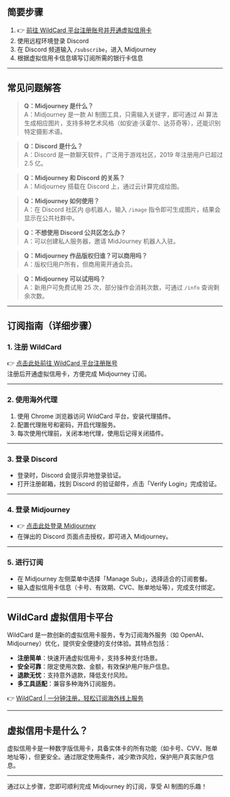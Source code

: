 ## 简要步骤

1. 👉 [前往 WildCard 平台注册账号并开通虚拟信用卡](https://bit.ly/bewildcard)  
2. 使用远程环境登录 Discord  
3. 在 Discord 频道输入 `/subscribe`，进入 Midjourney  
4. 根据虚拟信用卡信息填写订阅所需的银行卡信息  

---

## 常见问题解答

> **Q：Midjourney 是什么？**  
> A：Midjourney 是一款 AI 制图工具，只需输入关键字，即可通过 AI 算法生成相应图片，支持多种艺术风格（如安迪·沃霍尔、达芬奇等），还能识别特定摄影术语。

> **Q：Discord 是什么？**  
> A：Discord 是一款聊天软件，广泛用于游戏社区，2019 年注册用户已超过 2.5 亿。

> **Q：Midjourney 和 Discord 的关系？**  
> A：Midjourney 搭载在 Discord 上，通过云计算完成绘图。

> **Q：Midjourney 如何使用？**  
> A：在 Discord 社区内 @机器人，输入 `/image` 指令即可生成图片，结果会显示在公共社群中。

> **Q：不想使用 Discord 公共区怎么办？**  
> A：可以创建私人服务器，邀请 MidJourney 机器人入驻。

> **Q：Midjourney 作品版权归谁？可以商用吗？**  
> A：版权归用户所有，但商用需开通会员。

> **Q：Midjourney 可以试用吗？**  
> A：新用户可免费试用 25 次，部分操作会消耗次数，可通过 `/info` 查询剩余次数。

---

## 订阅指南（详细步骤）

### 1. 注册 WildCard

👉 [点击此处前往 WildCard 平台注册账号](https://bit.ly/bewildcard)  
注册后开通虚拟信用卡，方便完成 Midjourney 订阅。

---

### 2. 使用海外代理

1. 使用 Chrome 浏览器访问 WildCard 平台，安装代理插件。  
2. 配置代理账号和密码，开启代理服务。  
3. 每次使用代理前，关闭本地代理，使用后记得关闭插件。

---

### 3. 登录 Discord

- 登录时，Discord 会提示异地登录验证。  
- 打开注册邮箱，找到 Discord 的验证邮件，点击「Verify Login」完成验证。

---

### 4. 登录 Midjourney

- 👉 [点击此处登录 Midjourney](https://www.midjourney.com/login/)  
- 在弹出的 Discord 页面点击授权，即可进入 Midjourney。

---

### 5. 进行订阅

- 在 Midjourney 左侧菜单中选择「Manage Sub」，选择适合的订阅套餐。  
- 输入虚拟信用卡信息（卡号、有效期、CVC、账单地址等），完成支付绑定。

---

## WildCard 虚拟信用卡平台

WildCard 是一款创新的虚拟信用卡服务，专为订阅海外服务（如 OpenAI、Midjourney）优化，提供安全便捷的支付体验。其特点包括：

- **注册简单**：快速开通虚拟信用卡，支持多种支付场景。  
- **安全可靠**：限定使用次数、金额，有效保护用户账户信息。  
- **退款无忧**：支持意外退款，降低支付风险。  
- **多工具适配**：兼容多种海外订阅服务。

👉 [WildCard | 一分钟注册，轻松订阅海外线上服务](https://bit.ly/bewildcard)

---

## 虚拟信用卡是什么？

虚拟信用卡是一种数字版信用卡，具备实体卡的所有功能（如卡号、CVV、账单地址等），但更安全。通过限定使用条件，减少欺诈风险，保护用户真实账户信息。

---

通过以上步骤，您即可顺利完成 Midjourney 的订阅，享受 AI 制图的乐趣！